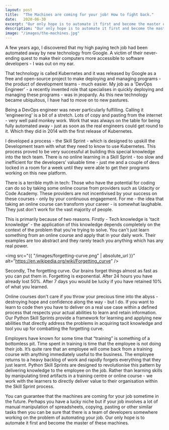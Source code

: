 ```yaml
---
layout: post
title:  "The Machines are coming for your job! How to fight back."
date:   2020-06-30
excerpt: "Our only hope is to automate it first and become the master of these machines."
description: "Our only hope is to automate it first and become the master of these machines."
image: "/images/the-machines.jpg"
---
```


A few years ago, I discovered that my high paying tech job had been automated away by new technology from Google. A victim of their never-ending quest to make their computers more accessible to software developers - I was out on my ear.

That technology is called Kubernetes and it was released by Google as a free and open-source project to make deploying and managing programs - the product of development teams - much easier. My job as a 'DevOps Engineer' - a recently invented role that specialises in quickly deploying and managing these programs - was in jeopardy. As this new technology became ubiquitous, I have had to move on to new pastures.

Being a DevOps engineer was never particularly fulfilling. Calling it 'engineering' is a bit of a stretch. Lots of copy and pasting from the internet - very well paid monkey work. Work that was always on the table for being fully automated away - just as soon as the real engineers could get round to it. Which they did in 2014 with the first release of Kubernetes.

I developed a process - the Skill Sprint - which is designed to upskill the Development team with what they need to know to use Kubernetes. This process proved to be very successful at building this special knowledge into the tech team. There is no online learning in a Skill Sprint - too slow and inefficient for the developers’ valuable time - just me and a couple of devs locked in a room for a week until they were able to get their programs working on this new platform.

There is a terrible myth in tech: Those who have the potential for coding can do so by taking some online course from providers such as Udacity or Code Academy. These providers are not incentivised by your success on these courses - only by your continuous engagement. For me - the idea that taking an online course can transform your career - is somewhat laughable. They just don't work for the vast majority of people.

This is primarily because of two reasons. Firstly - Tech knowledge is 'tacit knowledge' - the application of this knowledge depends completely on the context of the problem that you're trying to solve. You can't just learn something from an online course and apply that in your daily work. Their examples are too abstract and they rarely teach you anything which has any real power.

<span class="image left"><img src="{{ "/images/forgetting-curve.png" | absolute_url }}" alt="https://en.wikipedia.org/wiki/Forgetting_curve" /></span> 

Secondly, The forgetting curve. Our brains forget things almost as fast as you can put them in. Forgetting is exponential. After 24 hours you have already lost 50%. After 7 days you would be lucky if you have retained 10% of what you learned.

Online courses don't care if you throw your precious time into the abyss - destroying hope and confidence along the way - but I do. If you want to learn to code then you have to deliver on a real use case within a defined process that respects your actual abilities to learn and retain information. Our Python Skill Sprints provide a framework for learning and applying new abilities that directly address the problems in acquiring tacit knowledge and tool you up for combatting the forgetting curve.

Employers have known for some time that “training” is something of a bottomless pit. Time spent in training is time that the employee is not doing their job. It’s quite rare that an employee will come back from a training course with anything immediately useful to the business. The employee returns to a heavy backlog of work and rapidly forgets everything that they just learnt. Python Skill Sprints are designed to revolutionise this pattern by delivering knowledge to the employee on the job. Rather than learning skills by manipulating tired artifacts in a training centre or online course - we work with the learners to directly deliver value to their organisation within the Skill Sprint process.

You can guarantee that the machines are coming for your job sometime in the future. Perhaps you have a lucky niche but if your job involves a lot of manual manipulation of spreadsheets, copying, pasting or other similar tasks then you can be sure that there is a team of developers somewhere working on the problem of automating your job. Our only hope is to automate it first and become the master of these machines.


